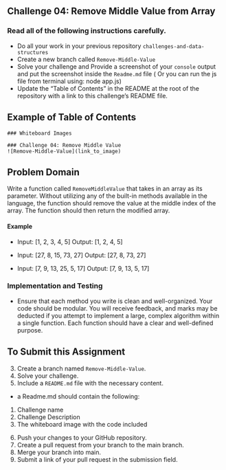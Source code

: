 ## Challenge 04: Remove Middle Value from Array

### Read all of the following instructions carefully.

- Do all your work in your previous repository `challenges-and-data-structures`
- Create a new branch called `Remove-Middle-Value`
- Solve your challenge and Provide a screenshot of your `console` output and put the screenshot inside the `Readme.md` file ( Or you can run the js file from terminal using: node app.js)
- Update the “Table of Contents” in the README at the root of the repository with a link to this challenge’s README file.

## Example of Table of Contents

```
### Whiteboard Images

### Challenge 04: Remove Middle Value
![Remove-Middle-Value](link_to_image)
```

## Problem Domain

Write a function called `RemoveMiddleValue` that takes in an array as its parameter. Without utilizing any of the built-in methods available in the language, the function should remove the value at the middle index of the array. The function should then return the modified array.

#### Example

- Input: [1, 2, 3, 4, 5]
  Output: [1, 2, 4, 5]

- Input: [27, 8, 15, 73, 27]
  Output: [27, 8, 73, 27]

- Input: [7, 9, 13, 25, 5, 17]
  Output: [7, 9, 13, 5, 17]

### Implementation and Testing

- Ensure that each method you write is clean and well-organized. Your code should be modular. You will receive feedback, and marks may be deducted if you attempt to implement a large, complex algorithm within a single function. Each function should have a clear and well-defined purpose.

## To Submit this Assignment

3. Create a branch named `Remove-Middle-Value`.
4. Solve your challenge.
5. Include a `README.md` file with the necessary content.

- a Readme.md should contain the following:

1. Challenge name
2. Challenge Description
3. The whiteboard image with the code included

6) Push your changes to your GitHub repository.
7) Create a pull request from your branch to the main branch.
8) Merge your branch into main.
9) Submit a link of your pull request in the submission field.
